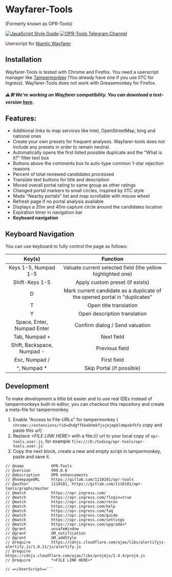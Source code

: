 # Wayfarer-Tools
(Formerly known as OPR-Tools)

[![JavaScript Style Guide](https://img.shields.io/badge/code_style-standard-brightgreen.svg)](https://standardjs.com) [![OPR-Tools Telegram Channel](https://img.shields.io/badge/OPR_Tools_Telegram_Channel--blue.svg?logo=telegram&style=social)](https://t.me/oprtools)

Userscript for [Niantic Wayfarer](http://wayfarer.nianticlabs.com/)

## Installation

Wayfarer-Tools is tested with Chrome and Firefox. You need a userscript manager like [Tampermonkey](https://tampermonkey.net/) (You already have one if you use IITC for Ingress). Wayfarer-Tools does not work with Greasemonkey for Firefox.

##### ⚠🛠 We're working on Wayfarer compatibility. You can download a test-version [here](https://gitlab.com/1110101/opr-tools/raw/feature/wayfarerSupport/opr-tools.user.js?inline=false).


## Features:
- Additional links to map services like Intel, OpenStreetMap, bing and national ones
- Create your own presets for frequent analyses. Wayfarer-tools does not include any presets in order to remain neutral.
- Automatically opens the first listed possible duplicate and the "What is it?" filter text box
- Buttons above the comments box to auto-type common 1-star rejection reasons
- Percent of total reviewed candidates processed
- Translate text buttons for title and description
- Moved overall portal rating to same group as other ratings
- Changed portal markers to small circles, inspired by IITC style
- Made "Nearby portals" list and map scrollable with mouse wheel
- Refresh page if no portal analysis available
- Displays a 20m and 40m capture circle around the candidates location
- Expiration timer in navigation bar
- **Keyboard navigation**

## Keyboard Navigation

You can use keyboard to fully control the page as follows:

|           Key(s)           |                 Function                 |
| :------------------------: | :--------------------------------------: |
|    Keys 1-5, Numpad 1-5    | Valuate current selected field (the yellow highlighted one) |
|       Shift-Keys 1-5       | Apply custom preset (if exists)          |
|             D              | Mark current candidate as a duplicate of the opened portal in "duplicates" |
|             T              |          Open title translation          |
|             Y              |      Open description translation        |
| Space, Enter, Numpad Enter |     Confirm dialog / Send valuation      |
|       Tab, Numpad +        |                Next field                |
| Shift, Backspace, Numpad - |              Previous field              |
|       Esc, Numpad /        |               First field                |
|           \^, Numpad *     |        Skip Portal (if possible)         |

## Development

To make development a little bit easier and to use real IDEs instead of tampermonkeys built-in editor, you can checkout this repository and create a meta-file for tampermonkey.
1. Enable "Access to File-URLs" for tampermonkey ( `chrome://extensions/?id=dhdgffkkebhmkfjojejmpbldmpobfkfo` copy and paste this url)
2. Replace *\<FILE LINK HERE\>* with a file:/// url to your local copy of `opr-tools.user.js`, for example `file:///D:/Coding/opr-tools/opr-tools.user.js`
3. Copy the next block, create a new and empty script in tampermonkey, paste and save it.

```// ==UserScript==
// @name            OPR-Tools
// @version         999.0.0
// @description     OPR enhancements
// @homepageURL     https://gitlab.com/1110101/opr-tools
// @author          1110101, https://gitlab.com/1110101/opr-tools/graphs/master
// @match           https://opr.ingress.com/
// @match           https://opr.ingress.com/?login=true
// @match           https://opr.ingress.com/recon
// @match           https://opr.ingress.com/help
// @match           https://opr.ingress.com/faq
// @match           https://opr.ingress.com/guide
// @match           https://opr.ingress.com/settings
// @match           https://opr.ingress.com/upgrades*
// @grant           unsafeWindow
// @grant           GM_notification
// @grant           GM_addStyle
// @require         https://cdnjs.cloudflare.com/ajax/libs/alertifyjs-alertify.js/1.0.11/js/alertify.js
// @require         https://cdnjs.cloudflare.com/ajax/libs/proj4js/2.4.4/proj4.js
// @require         *<FILE LINK HERE>*

// ==/UserScript==```

